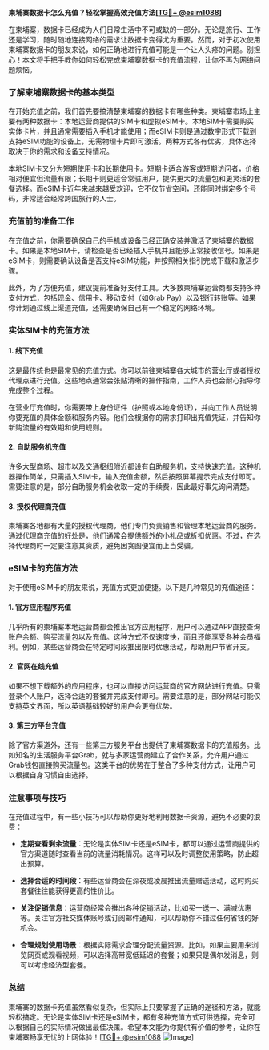 **柬埔寨数据卡怎么充值？轻松掌握高效充值方法[[TG💪+ @esim1088](https://t.me/s/esim1088)]**

在柬埔寨，数据卡已经成为人们日常生活中不可或缺的一部分。无论是旅行、工作还是学习，随时随地连接网络的需求让数据卡变得尤为重要。然而，对于初次使用柬埔寨数据卡的朋友来说，如何正确地进行充值可能是一个让人头疼的问题。别担心！本文将手把手教你如何轻松完成柬埔寨数据卡的充值流程，让你不再为网络问题烦恼。

### 了解柬埔寨数据卡的基本类型

在开始充值之前，我们首先要搞清楚柬埔寨的数据卡有哪些种类。柬埔寨市场上主要有两种数据卡：本地运营商提供的SIM卡和虚拟eSIM卡。本地SIM卡需要购买实体卡片，并且通常需要插入手机才能使用；而eSIM卡则是通过数字形式下载到支持eSIM功能的设备上，无需物理卡片即可激活。两种方式各有优劣，具体选择取决于你的需求和设备支持情况。

本地SIM卡又分为短期使用卡和长期使用卡。短期卡适合游客或短期访问者，价格相对便宜但流量有限；长期卡则更适合常驻用户，提供更大的流量包和更灵活的套餐选择。而eSIM卡近年来越来越受欢迎，它不仅节省空间，还能同时绑定多个号码，非常适合经常跨国旅行的人士。

### 充值前的准备工作

在充值之前，你需要确保自己的手机或设备已经正确安装并激活了柬埔寨的数据卡。如果是本地SIM卡，请检查是否已经插入手机并且能够正常接收信号。如果是eSIM卡，则需要确认设备是否支持eSIM功能，并按照相关指引完成下载和激活步骤。

此外，为了方便充值，建议提前准备好支付工具。大多数柬埔寨运营商都支持多种支付方式，包括现金、信用卡、移动支付（如Grab Pay）以及银行转账等。如果你计划通过线上渠道充值，还需要确保自己有一个稳定的网络环境。

### 实体SIM卡的充值方法

#### 1. 线下充值
这是最传统也是最常见的充值方式。你可以前往柬埔寨各大城市的营业厅或者授权代理点进行充值。这些地点通常会张贴清晰的操作指南，工作人员也会耐心指导你完成整个过程。

在营业厅充值时，你需要带上身份证件（护照或本地身份证），并向工作人员说明你要充值的具体金额和服务内容。他们会根据你的需求打印出充值凭证，并告知你新购流量的有效期和使用规则。

#### 2. 自助服务机充值
许多大型商场、超市以及交通枢纽附近都设有自助服务机，支持快速充值。这种机器操作简单，只需插入SIM卡，输入充值金额，然后按照屏幕提示完成支付即可。需要注意的是，部分自助服务机会收取一定的手续费，因此最好事先询问清楚。

#### 3. 授权代理商充值
柬埔寨各地都有大量的授权代理商，他们专门负责销售和管理本地运营商的服务。通过代理商充值的好处是，他们通常会提供额外的小礼品或折扣优惠。不过，在选择代理商时一定要注意其资质，避免因贪图便宜而上当受骗。

### eSIM卡的充值方法

对于使用eSIM卡的朋友来说，充值方式更加便捷。以下是几种常见的充值途径：

#### 1. 官方应用程序充值
几乎所有的柬埔寨本地运营商都会推出官方应用程序，用户可以通过APP直接查询账户余额、购买流量包以及充值。这种方式不仅速度快，而且还能享受各种会员福利。例如，某些运营商会在特定时间段推出限时优惠活动，帮助用户节省开支。

#### 2. 官网在线充值
如果不想下载额外的应用程序，也可以直接访问运营商的官方网站进行充值。只需登录个人账户，选择合适的套餐并完成支付即可。需要注意的是，部分网站可能仅支持英文界面，所以英语基础较好的用户会更有优势。

#### 3. 第三方平台充值
除了官方渠道外，还有一些第三方服务平台也提供了柬埔寨数据卡的充值服务。比如知名的生活服务平台Grab，就与多家运营商建立了合作关系，允许用户通过Grab钱包直接购买流量包。这类平台的优势在于整合了多种支付方式，让用户可以根据自身习惯自由选择。

### 注意事项与技巧

在充值过程中，有一些小技巧可以帮助你更好地利用数据卡资源，避免不必要的浪费：

- **定期查看剩余流量**：无论是实体SIM卡还是eSIM卡，都可以通过运营商提供的官方渠道随时查看当前的流量消耗情况。这样可以及时调整使用策略，防止超出预算。
  
- **选择合适的时间段**：有些运营商会在深夜或凌晨推出流量赠送活动，这时购买套餐往往能获得更高的性价比。

- **关注促销信息**：运营商经常会推出各种促销活动，比如买一送一、满减优惠等。关注官方社交媒体账号或订阅邮件通知，可以帮助你不错过任何省钱的好机会。

- **合理规划使用场景**：根据实际需求合理分配流量资源。比如，如果主要用来浏览网页或观看视频，可以选择高带宽低延迟的套餐；如果只是偶尔发消息，则可以考虑经济型套餐。

### 总结

柬埔寨的数据卡充值虽然看似复杂，但实际上只要掌握了正确的途径和方法，就能轻松搞定。无论是实体SIM卡还是eSIM卡，都有多种充值方式可供选择，完全可以根据自己的实际情况做出最佳决策。希望本文能为你提供有价值的参考，让你在柬埔寨畅享无忧的上网体验！[[TG💪+ @esim1088](https://t.me/s/esim1088) ![Image](https://i.postimg.cc/4NQfJmqS/Snipaste-2025-05-13-00-14-12.png)]